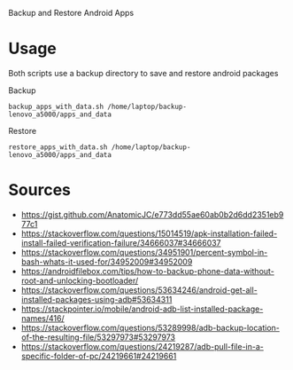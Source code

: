  Backup and Restore Android Apps

# Usage

Both scripts use a backup directory to save and restore android packages

Backup

    backup_apps_with_data.sh /home/laptop/backup-lenovo_a5000/apps_and_data

Restore

    restore_apps_with_data.sh /home/laptop/backup-lenovo_a5000/apps_and_data

# Sources

- https://gist.github.com/AnatomicJC/e773dd55ae60ab0b2d6dd2351eb977c1
- https://stackoverflow.com/questions/15014519/apk-installation-failed-install-failed-verification-failure/34666037#34666037
- https://stackoverflow.com/questions/34951901/percent-symbol-in-bash-whats-it-used-for/34952009#34952009
- https://androidfilebox.com/tips/how-to-backup-phone-data-without-root-and-unlocking-bootloader/
- https://stackoverflow.com/questions/53634246/android-get-all-installed-packages-using-adb#53634311
- https://stackpointer.io/mobile/android-adb-list-installed-package-names/416/
- https://stackoverflow.com/questions/53289998/adb-backup-location-of-the-resulting-file/53297973#53297973
- https://stackoverflow.com/questions/24219287/adb-pull-file-in-a-specific-folder-of-pc/24219661#24219661
